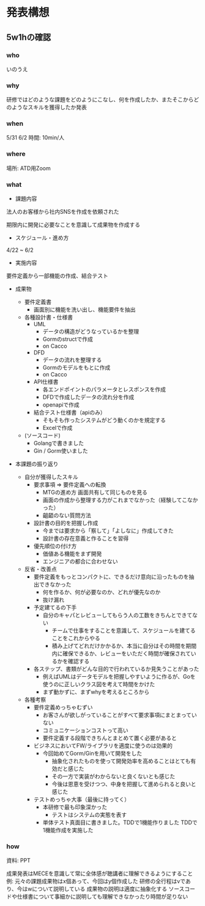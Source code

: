 # 発表構想

## 5w1hの確認

### who

いのうえ

### why

研修ではどのような課題をどのようにこなし、何を作成したか、またそこからどのようなスキルを獲得したか発表

### when

5/31 6/2
時間: 10min/人

### where

場所: ATD用Zoom

### what

- 課題内容

法人のお客様から社内SNSを作成を依頼された

期限内に開発に必要なことを意識して成果物を作成する

- スケジュール・進め方

4/22 ~ 6/2

- 実施内容

要件定義から一部機能の作成、結合テスト

- 成果物
  - 要件定義書
    - 画面別に機能を洗い出し、機能要件を抽出
  - 各種設計書・仕様書
    - UML
      - データの構造がどうなっているかを整理
      - Gormのstructで作成
      - on Cacco
    - DFD
      - データの流れを整理する
      - Gormのモデルをもとに作成
      - on Cacco
    - API仕様書
      - 各エンドポイントのパラメータとレスポンスを作成
      - DFDで作成したデータの流れ分を作成
      - openapiで作成
    - 結合テスト仕様書（apiのみ）
      - そもそも作ったシステムがどう動くのかを規定する
      - Excelで作成
  - (ソースコード)
    - Golangで書きました
    - Gin / Gorm使いました

- 本課題の振り返り
  - 自分が獲得したスキル
    - 要求事項 => 要件定義への転換
      - MTGの進め方 画面共有して同じものを見る
      - 画面の作成から整理する力がこれまでなかった（経験してこなかった）
      - 齟齬のない質問方法
    - 設計書の目的を把握し作成
      - 今までは要求から「察して」「よしなに」作成してきた
      - 設計書の存在意義と作ることを習得
    - 優先順位の付け方
      - 価値ある機能をまず開発
      - エンジニアの都合に合わせない
  - 反省・改善点
    - 要件定義をもっとコンパクトに、できるだけ意向に沿ったものを抽出できなかった
      - 何を作るか、何が必要なのか、どれが優先なのか
      - 抜け漏れ
    - 予定建てるの下手
      - 自分のキャパとレビューしてもらう人の工数をきちんとできてない
        - チームで仕事をすることを意識して、スケジュールを建てることをこれからやる
        - 積み上げてどれだけかかるか、本当に自分はその時間を期間内に確保できるか、レビューをいただく時間が確保されているかを確認する
    - 各ステップ、書類がどんな目的で行われているか見失うことがあった
      - 例えばUMLはデータモデルを把握しやすいように作るが、Goを使うのに正しいクラス図を考えて時間をかけた
      - まず動かずに、まずwhyを考えるところから
  - 各種考察
    - 要件定義めっちゃむずい
      - お客さんが欲しがっていることがすべて要求事項にまとまっていない
      - コミュニケーションコストって高い
      - 要件定義する段階できちんとまとめて置く必要があると
    - ビジネスにおいてFW/ライブラリを適度に使うのは効果的
      - 今回始めてGorm/Ginを用いて開発をした
        - 抽象化されたものを使って開発効率を高めることはとても有効だと感じた
        - その一方で実装がわからないと良くないとも感じた
        - 今後は恩恵を受けつつ、中身を把握して進められると良いと感じた
    - テストめっちゃ大事（最後に持ってく）
      - 本研修で最も印象深かった
        - テストはシステムの実態を表す
      - 単体テスト真面目に書きました。TDDで1機能作りました
        TDDで1機能作成を実施した

### how

資料: PPT

成果発表はMECEを意識して常に全体感が聴講者に理解できるようにすること
例:
元々の課題成果物はx個あって、今回はy個作成した
研修の全行程はvであり、今はwについて説明している
成果物の説明は適度に抽象化する
ソースコードや仕様書について事細かに説明しても理解できなかったり時間が足りない
